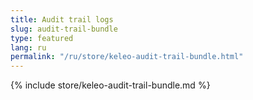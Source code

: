 ```yaml
---
title: Audit trail logs
slug: audit-trail-bundle
type: featured
lang: ru
permalink: "/ru/store/keleo-audit-trail-bundle.html"
---
```


{% include store/keleo-audit-trail-bundle.md %}
